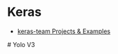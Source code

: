 # Keras 
<ul>
  <li> <a href='https://github.com/keras-team/keras'>keras-team Projects & Examples </a> <br>
</ul>
# Yolo V3
